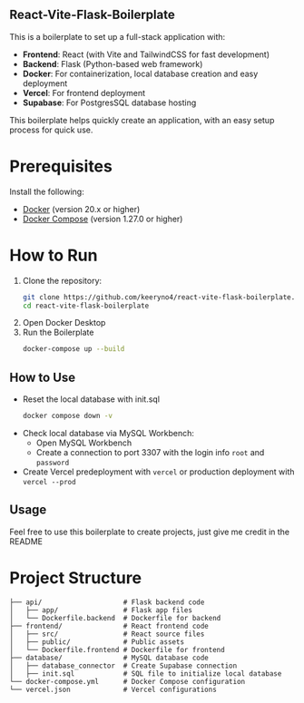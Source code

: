 ## React-Vite-Flask-Boilerplate

This is a boilerplate to set up a full-stack application with:

- **Frontend**: React (with Vite and TailwindCSS for fast development)
- **Backend**: Flask (Python-based web framework)
- **Docker**: For containerization, local database creation and easy deployment
- **Vercel**: For frontend deployment
- **Supabase**: For PostgresSQL database hosting

This boilerplate helps quickly create an application, with an easy setup process for quick use.

# Prerequisites
Install the following:
- [Docker](https://www.docker.com/get-started) (version 20.x or higher)
- [Docker Compose](https://docs.docker.com/compose/install/) (version 1.27.0 or higher)

# How to Run
1. Clone the repository:
   ```bash
   git clone https://github.com/keeryno4/react-vite-flask-boilerplate.git
   cd react-vite-flask-boilerplate
2. Open Docker Desktop
3. Run the Boilerplate
   ```bash
   docker-compose up --build

## How to Use
- Reset the local database with init.sql
   ```bash
   docker compose down -v
- Check local database via MySQL Workbench:
   - Open MySQL Workbench
   - Create a connection to port 3307 with the login info `root` and `password`
- Create Vercel predeployment with `vercel` or production deployment with `vercel --prod`

## Usage
Feel free to use this boilerplate to create projects, just give me credit in the README

# Project Structure
```markdown.
├── api/                    # Flask backend code
│   ├── app/                # Flask app files
│   └── Dockerfile.backend  # Dockerfile for backend
├── frontend/               # React frontend code
│   ├── src/                # React source files
│   ├── public/             # Public assets
│   └── Dockerfile.frontend # Dockerfile for frontend
├── database/               # MySQL database code
│   ├── database_connector  # Create Supabase connection
│   ├── init.sql            # SQL file to initialize local database
└── docker-compose.yml      # Docker Compose configuration
└── vercel.json             # Vercel configurations
